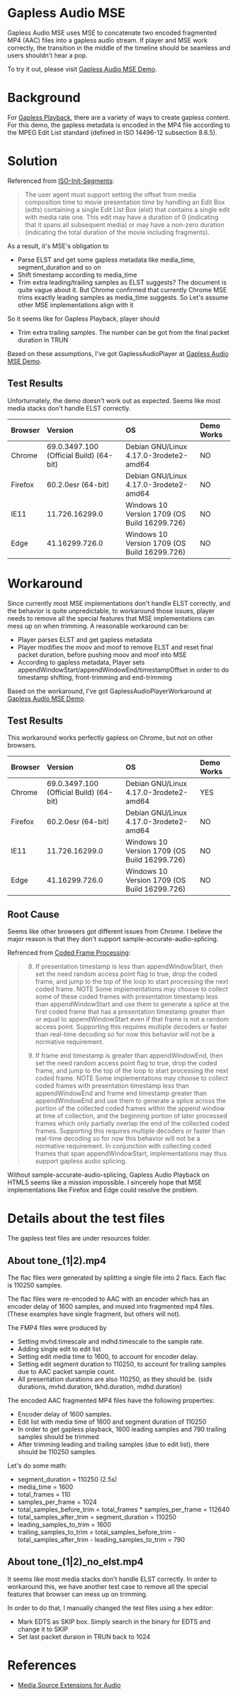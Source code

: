 # Gapless Audio MSE
Gapless Audio MSE uses MSE to concatenate two encoded fragmented MP4 (AAC) files 
into a gapless audio stream. If player and MSE work correctly, the transition in
the middle of the timeline should be seamless and users shouldn't hear a pop.

To try it out, please visit [Gapless Audio MSE Demo](https://nzhang227.github.io/gapless_audio_mse/demo.html).

# Background
For [Gapless Playback](https://en.wikipedia.org/wiki/Gapless_playback), there are a variety of ways to create gapless content. For this demo, the gapless metadata is encoded in the MP4 file according to the MPEG Edit List standard (defined in ISO 14496-12 subsection 8.6.5).

# Solution
Referenced from [ISO-Init-Segments](https://www.w3.org/TR/mse-byte-stream-format-isobmff/#iso-init-segments):
> The user agent must support setting the offset from media composition time to movie presentation time by handling an Edit Box (edts) containing a single Edit List Box (elst) that contains a single edit with media rate one. This edit may have a duration of 0 (indicating that it spans all subsequent media) or may have a non-zero duration (indicating the total duration of the movie including fragments).

As a result, it's MSE's obligation to
* Parse ELST and get some gapless metadata like media_time, segment_duration and so on
* Shift timestamp according to media_time
* Trim extra leading/trailing samples as ELST suggests? The document is quite vague about it. But Chrome confirmed that currently Chrome MSE trims exactly leading samples as media_time suggests. So Let's assume other MSE implementations align with it

So it seems like for Gapless Playback, player should
* Trim extra trailing samples. The number can be got from the final packet duration in TRUN

Based on these assumptions, I've got GaplessAudioPlayer at [Gapless Audio MSE Demo](https://nzhang227.github.io/gapless_audio_mse/demo.html). 

## Test Results
Unforturnately, the demo doesn't work out as expected. Seems like most media stacks don't handle ELST correctly.

| Browser | Version                                 | OS                                           | Demo Works |
|:--------|:----------------------------------------|:---------------------------------------------|:-----------|
| Chrome  | 69.0.3497.100 (Official Build) (64-bit) | Debian GNU/Linux 4.17.0-3rodete2-amd64       | NO         |
| Firefox | 60.2.0esr (64-bit)                      | Debian GNU/Linux 4.17.0-3rodete2-amd64       | NO         |
| IE11    | 11.726.16299.0                          | Windows 10 Version 1709 (OS Build 16299.726) | NO         |
| Edge    | 41.16299.726.0                          | Windows 10 Version 1709 (OS Build 16299.726) | NO         |

# Workaround
Since currently most MSE implementations don't handle ELST correctly, and the behavior is quite unpredictable, to workaround those issues, player needs to remove all the special features that MSE implementations can mess up on when trimming. A reasonable workaround can be:
* Player parses ELST and get gapless metadata
* Player modifies the moov and moof to remove ELST and reset final packet duration, before pushing moov and moof into MSE
* According to gapless metadata, Player sets appendWindowStart/appendWindowEnd/timestampOffset in order to do timestamp shifting, front-trimming and end-trimming

Based on the workaround, I've got GaplessAudioPlayerWorkaround at [Gapless Audio MSE Demo](https://nzhang227.github.io/gapless_audio_mse/demo.html).

## Test Results
This workaround works perfectly gapless on Chrome, but not on other browsers. 

| Browser | Version                                 | OS                                           | Demo Works |
|:--------|:----------------------------------------|:---------------------------------------------|:-----------|
| Chrome  | 69.0.3497.100 (Official Build) (64-bit) | Debian GNU/Linux 4.17.0-3rodete2-amd64       | YES        |
| Firefox | 60.2.0esr (64-bit)                      | Debian GNU/Linux 4.17.0-3rodete2-amd64       | NO         |
| IE11    | 11.726.16299.0                          | Windows 10 Version 1709 (OS Build 16299.726) | NO         |
| Edge    | 41.16299.726.0                          | Windows 10 Version 1709 (OS Build 16299.726) | NO         |

## Root Cause
Seems like other browsers got different issues from Chrome. I believe the major reason is that they don't support sample-accurate-audio-splicing.

Refrenced from [Coded Frame Processing](https://www.w3.org/TR/media-source/#sourcebuffer-coded-frame-processing):
> 8. If presentation timestamp is less than appendWindowStart, then set the need random access point flag to true, drop the coded frame, and jump to the top of the loop to start processing the next coded frame.
> NOTE
> Some implementations may choose to collect some of these coded frames with presentation timestamp less than appendWindowStart and use them to generate a splice at the first coded frame that has a presentation timestamp greater than or equal to appendWindowStart even if that frame is not a random access point. Supporting this requires multiple decoders or faster than real-time decoding so for now this behavior will not be a normative requirement.
>
> 9. If frame end timestamp is greater than appendWindowEnd, then set the need random access point flag to true, drop the coded frame, and jump to the top of the loop to start processing the next coded frame.
> NOTE
> Some implementations may choose to collect coded frames with presentation timestamp less than appendWindowEnd and frame end timestamp greater than appendWindowEnd and use them to generate a splice across the portion of the collected coded frames within the append window at time of collection, and the beginning portion of later processed frames which only partially overlap the end of the collected coded frames. Supporting this requires multiple decoders or faster than real-time decoding so for now this behavior will not be a normative requirement. In conjunction with collecting coded frames that span appendWindowStart, implementations may thus support gapless audio splicing.

Without sample-accurate-audio-splicing, Gapless Audio Playback on HTML5 seems like a mission impossible. I sincerely hope that MSE implementations like Firefox and Edge could resolve the problem.

# Details about the test files
The gapless test files are under resources folder.

## About tone_(1|2).mp4
The flac files were generated by splitting a single file into 2 flacs.
Each flac is 110250 samples.

The flac files were re-encoded to AAC with an encoder which has an encoder delay
of 1600 samples, and muxed into fragmented mp4 files.
(These examples have single fragment, but others will not).

The FMP4 files were produced by
 * Setting mvhd.timescale and mdhd.timescale to the sample rate.
 * Adding single edit to edit list
 * Setting edit media time to 1600, to account for encoder delay.
 * Setting edit segment duration to 110250, to account for trailing samples due 
 to AAC packet sample count.
 * All presentation durations are also 110250, as they should be.
   (sidx durations, mvhd.duration, tkhd.duration, mdhd.duration)

The encoded AAC fragmented MP4 files have the following properties:
 * Encoder delay of 1600 samples.
 * Edit list with media time of 1600 and segment duration of 110250
 * In order to get gapless playback, 1600 leading samples and 790 trailing 
 samples should be trimmed
 * After trimming leading and trailing samples (due to edit list), there should 
 be 110250 samples.

Let's do some math:
* segment_duration = 110250 (2.5s)
* media_time =  1600
* total_frames = 110
* samples_per_frame = 1024
* total_samples_before_trim = total_frames * samples_per_frame = 112640
* total_samples_after_trim = segment_duration = 110250
* leading_samples_to_trim = 1600
* trailing_samples_to_trim = total_samples_before_trim - total_samples_after_trim - leading_samples_to_trim = 790

## About tone_(1|2)_no_elst.mp4
It seems like most media stacks don't handle ELST correctly. In order to workaround this, we have another test case to remove all the special features that browser can mess up on trimming. 

In order to do that, I manually changed the test files using a hex editor:
* Mark EDTS as SKIP box. Simply search in the binary for EDTS and change it to SKIP
* Set last packet duraion in TRUN back to 1024

# References
* [Media Source Extensions for Audio](https://developers.google.com/web/updates/2015/06/Media-Source-Extensions-for-Audio)